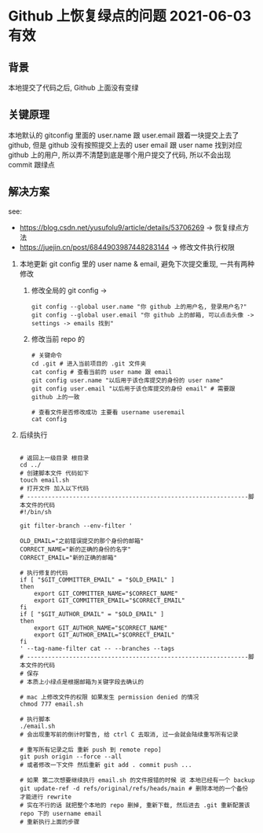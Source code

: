 # Github 上恢复绿点的问题 2021-06-03 有效

## 背景

本地提交了代码之后, Github 上面没有变绿

## 关键原理

本地默认的 gitconfig 里面的 user.name 跟 user.email 跟着一块提交上去了 github, 但是 github 没有按照提交上去的 user email 跟 user name 找到对应 github 上的用户, 所以弄不清楚到底是哪个用户提交了代码, 所以不会出现 commit 跟绿点

## 解决方案

see: 

- https://blog.csdn.net/yusufolu9/article/details/53706269 -> 恢复绿点方法
- https://juejin.cn/post/6844903987448283144 -> 修改文件执行权限

1. 本地更新 git config 里的 user name & email, 避免下次提交重现, 一共有两种修改

   1. 修改全局的 git config -> 

      ```shell
      git config --global user.name "你 github 上的用户名, 登录用户名?"
      git config --global user.email "你 github 上的邮箱, 可以点击头像 -> settings -> emails 找到"
      ```

   2. 修改当前 repo 的

      ```shell
      # 关键命令 
      cd .git # 进入当前项目的 .git 文件夹
      cat config # 查看当前的 user name 跟 email
      git config user.name "以后用于该仓库提交的身份的 user name"
      git config user.email "以后用于该仓库提交的身份 email" # 需要跟 github 上的一致
      
      # 查看文件是否修改成功 主要看 username useremail
      cat config 
      ```

2. 后续执行

   ```shell
   
   # 返回上一级目录 根目录
   cd ../
   # 创建脚本文件 代码如下 
   touch email.sh
   # 打开文件 加入以下代码
   # ---------------------------------------------------------------脚本文件的代码
   #!/bin/sh
   
   git filter-branch --env-filter '
   
   OLD_EMAIL="之前错误提交的那个身份的邮箱"
   CORRECT_NAME="新的正确的身份的名字"
   CORRECT_EMAIL="新的正确的邮箱"
   
   # 执行修复的代码
   if [ "$GIT_COMMITTER_EMAIL" = "$OLD_EMAIL" ]
   then
       export GIT_COMMITTER_NAME="$CORRECT_NAME"
       export GIT_COMMITTER_EMAIL="$CORRECT_EMAIL"
   fi
   if [ "$GIT_AUTHOR_EMAIL" = "$OLD_EMAIL" ]
   then
       export GIT_AUTHOR_NAME="$CORRECT_NAME"
       export GIT_AUTHOR_EMAIL="$CORRECT_EMAIL"
   fi
   ' --tag-name-filter cat -- --branches --tags
   # ---------------------------------------------------------------脚本文件的代码
   # 保存 
   # 本质上小绿点是根据邮箱为关键字段去确认的
   
   # mac 上修改文件的权限 如果发生 permission denied 的情况
   chmod 777 email.sh
   
   # 执行脚本
   ./email.sh
   # 会出现重写前的倒计时警告, 给 ctrl C 去取消, 过一会就会陆续重写所有记录
   
   # 重写所有记录之后 重新 push 到 remote repo]
   git push origin --force --all
   # 或者修改一下文件 然后重新 git add . commit push ...
   
   # 如果 第二次想要继续执行 email.sh 的文件报错的时候 说 本地已经有一个 backup 
   git update-ref -d refs/original/refs/heads/main # 删除本地的一个备份 才能进行 rewrite
   # 实在不行的话 就把整个本地的 repo 删掉, 重新下载, 然后进去 .git 重新配置该 repo 下的 username email
   # 重新执行上面的步骤
   ```

   
